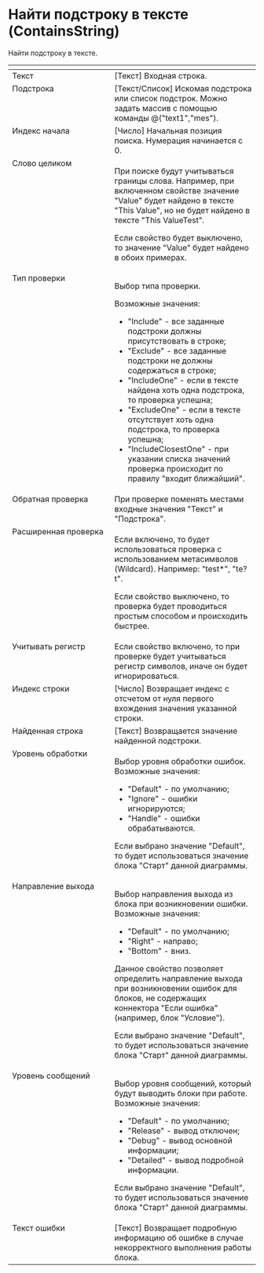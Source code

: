 # Найти подстроку в тексте (ContainsString)

Найти подстроку в тексте.

<table data-header-hidden><thead><tr><th width="235" valign="top"></th><th width="327" valign="top"></th></tr></thead><tbody><tr><td valign="top">Текст</td><td valign="top">[Текст] Входная строка.</td></tr><tr><td valign="top">Подстрока</td><td valign="top">[Текст/Список] Искомая подстрока или список подстрок. Можно задать массив с помощью команды @("text1","mes").</td></tr><tr><td valign="top">Индекс начала</td><td valign="top">[Число] Начальная позиция поиска. Нумерация начинается с 0.</td></tr><tr><td valign="top">Слово целиком</td><td valign="top"><p>При поиске будут учитываться границы слова. Например, при включенном свойстве значение "Value" будет найдено в тексте "This Value", но не будет найдено в тексте "This ValueTest". </p><p></p><p>Если свойство будет выключено, то значение "Value" будет найдено в обоих примерах.</p></td></tr><tr><td valign="top">Тип проверки</td><td valign="top"><p>Выбор типа проверки. </p><p>Возможные значения: </p><ul><li>"Include" - все заданные подстроки должны присутствовать в строке; </li><li>"Exclude" - все заданные подстроки не должны содержаться в строке; </li><li>"IncludeOne" - если в тексте найдена хоть одна подстрока, то проверка успешна; </li><li>"ExcludeOne" - если в тексте отсутствует хоть одна подстрока, то проверка успешна; </li><li>"IncludeClosestOne" - при указании списка значений проверка происходит по правилу "входит ближайший".</li></ul></td></tr><tr><td valign="top">Обратная проверка</td><td valign="top">При проверке поменять местами входные значения "Текст" и "Подстрока".</td></tr><tr><td valign="top">Расширенная проверка</td><td valign="top"><p>Если включено, то будет использоваться проверка с использованием метасимволов (Wildcard). Например: "test*", "te?t". </p><p></p><p>Если свойство выключено, то проверка будет проводиться простым способом и происходить быстрее.</p></td></tr><tr><td valign="top">Учитывать регистр</td><td valign="top">Если свойство включено, то при проверке будет учитываться регистр символов, иначе он будет игнорироваться.</td></tr><tr><td valign="top">Индекс строки</td><td valign="top">[Число] Возвращает индекс с отсчетом от нуля первого вхождения значения указанной строки.</td></tr><tr><td valign="top">Найденная строка</td><td valign="top">[Текст] Возвращается значение найденной подстроки.</td></tr><tr><td valign="top">Уровень обработки</td><td valign="top"><p>Выбор уровня обработки ошибок. Возможные значения: </p><ul><li>"Default" - по умолчанию; </li><li>"Ignore" - ошибки игнорируются; </li><li>"Handle" - ошибки обрабатываются. </li></ul><p>Если выбрано значение "Default", то будет использоваться значение блока "Старт" данной диаграммы.</p></td></tr><tr><td valign="top">Направление выхода</td><td valign="top"><p>Выбор направления выхода из блока при возникновении ошибки. Возможные значения: </p><ul><li>"Default" - по умолчанию; </li><li>"Right" - направо; </li><li>"Bottom" - вниз. </li></ul><p>Данное свойство позволяет определить направление выхода при возникновении ошибок для блоков, не содержащих коннектора "Если ошибка" (например, блок "Условие"). </p><p></p><p>Если выбрано значение "Default", то будет использоваться значение блока "Старт" данной диаграммы.</p></td></tr><tr><td valign="top">Уровень сообщений</td><td valign="top"><p>Выбор уровня сообщений, который будут выводить блоки при работе. Возможные значения: </p><ul><li>"Default" - по умолчанию; </li><li>"Release" - вывод отключен; </li><li>"Debug" - вывод основной информации; </li><li>"Detailed" - вывод подробной информации. </li></ul><p>Если выбрано значение "Default", то будет использоваться значение блока "Старт" данной диаграммы.</p></td></tr><tr><td valign="top">Текст ошибки</td><td valign="top">[Текст] Возвращает подробную информацию об ошибке в случае некорректного выполнения работы блока.</td></tr></tbody></table>

